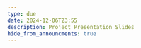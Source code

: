 ```yaml
---
type: due
date: 2024-12-06T23:55
description: Project Presentation Slides
hide_from_announcments: true
---
```

